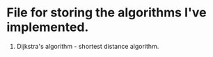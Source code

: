 # File for storing the algorithms I've implemented.

1. Dijkstra's algorithm - shortest distance algorithm.
